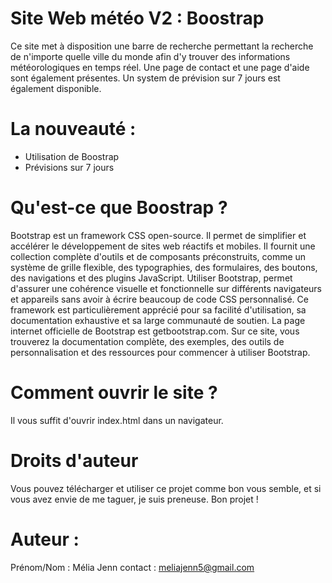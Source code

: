 # Site Web météo V2 : Boostrap
Ce site met à disposition une barre de recherche permettant la recherche de n'importe quelle ville du monde afin d'y trouver des informations météorologiques en temps réel. Une page de contact et une page d'aide sont également présentes. Un system de prévision sur 7 jours est également disponible.

# La nouveauté : 
- Utilisation de Boostrap
- Prévisions sur 7 jours

# Qu'est-ce que Boostrap ?
Bootstrap est un framework CSS open-source. Il permet de simplifier et accélérer le développement de sites web réactifs et mobiles. Il fournit une collection complète d'outils et de composants préconstruits, comme un système de grille flexible, des typographies, des formulaires, des boutons, des navigations et des plugins JavaScript. Utiliser Bootstrap, permet d'assurer une cohérence visuelle et fonctionnelle sur différents navigateurs et appareils sans avoir à écrire beaucoup de code CSS personnalisé. Ce framework est particulièrement apprécié pour sa facilité d'utilisation, sa documentation exhaustive et sa large communauté de soutien.
La page internet officielle de Bootstrap est getbootstrap.com. Sur ce site, vous trouverez la documentation complète, des exemples, des outils de personnalisation et des ressources pour commencer à utiliser Bootstrap.

# Comment ouvrir le site ?
Il vous suffit d'ouvrir index.html dans un navigateur.

# Droits d'auteur
Vous pouvez télécharger et utiliser ce projet comme bon vous semble, et si vous avez envie de me taguer, je suis preneuse.
Bon projet !

# Auteur : 
Prénom/Nom : Mélia Jenn
contact : meliajenn5@gmail.com
